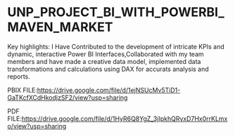# UNP_PROJECT_BI_WITH_POWERBI_MAVEN_MARKET
Key highlights: I Have Contributed to the development of intricate KPIs and dynamic, interactive Power BI Interfaces,Collaborated with my team members and have made a creative data model, implemented data transformations and calculations using DAX for accurats analysis and reports.

PBIX FILE:https://drive.google.com/file/d/1ejNSUcMv5TiD1-GaTKcfXCdHkodjzSF2/view?usp=sharing

PDF FILE:https://drive.google.com/file/d/1HyR6Q8YgZ_3jIpkhQRyxD7Hx0rrKLmxo/view?usp=sharing
